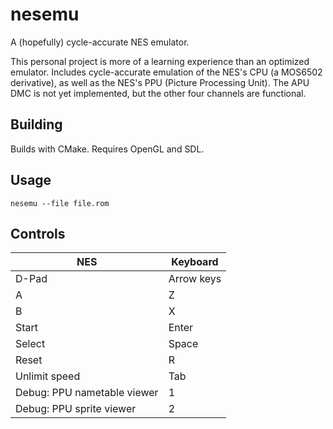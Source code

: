 # nesemu

A (hopefully) cycle-accurate NES emulator.

This personal project is more of a learning experience than an optimized emulator. Includes cycle-accurate emulation of the NES's CPU (a MOS6502 derivative), as well as the NES's PPU (Picture Processing Unit). The APU DMC is not yet implemented, but the other four channels are functional.

## Building

Builds with CMake. Requires OpenGL and SDL.

## Usage

`nesemu --file file.rom`

## Controls

NES    | Keyboard
-------|--------
D-Pad  | Arrow keys
A      | Z
B      | X
Start  | Enter
Select | Space
Reset  | R
Unlimit speed | Tab
Debug: PPU nametable viewer | 1
Debug: PPU sprite viewer | 2
